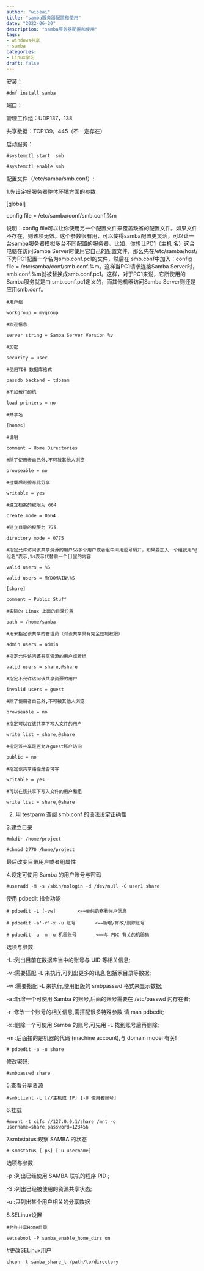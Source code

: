 ```yaml
---
author: "wiseai"
title: "samba服务器配置和使用"
date: "2022-06-20"
description: "samba服务器配置和使用"
tags:
- windows共享
- samba
categories:
- Linux学习
draft: false
---
```


安装：

`#dnf install samba`

端口：

管理工作组：UDP137，138

共享数据：TCP139，445（不一定存在）

启动服务：

`#systemctl start  smb`

`#systemctl enable smb`

配置文件（/etc/samba/smb.conf）:

1.先设定好服务器整体环境方面的参数

[global]

config file = /etc/samba/conf/smb.conf.%m

说明：config file可以让你使用另一个配置文件来覆盖缺省的配置文件。如果文件 不存在，则该项无效。这个参数很有用，可以使得samba配置更灵活，可以让一台samba服务器模拟多台不同配置的服务器。比如，你想让PC1（主机 名）这台电脑在访问Samba Server时使用它自己的配置文件，那么先在/etc/samba/host/下为PC1配置一个名为smb.conf.pc1的文件，然后在 smb.conf中加入：config file = /etc/samba/conf/smb.conf.%m。这样当PC1请求连接Samba Server时，smb.conf.%m就被替换成smb.conf.pc1。这样，对于PC1来说，它所使用的Samba服务就是由 smb.conf.pc1定义的，而其他机器访问Samba Server则还是应用smb.conf。
``` 
#用户组

workgroup = mygroup

#欢迎信息

server string = Samba Server Version %v

#加密

security = user

#使用TDB 数据库格式

passdb backend = tdbsam

#不加载打印机

load printers = no

#共享名

[homes]

#说明

comment = Home Directories

#除了使用者自己外,不可被其他人浏览

browseable = no

#挂载后可擦写此分享

writable = yes

#建立档案的权限为 664

create mode = 0664

#建立目录的权限为 775

directory mode = 0775

#指定允许访问该共享资源的用户&&多个用户或者组中间用逗号隔开，如果要加入一个组就用"@组名"表示,%s表示代替前一个[]里的内容

valid users = %S

valid users = MYDOMAIN\%S

[share]

comment = Public Stuff

#实际的 Linux 上面的目录位置

path = /home/samba

#用来指定该共享的管理员（对该共享具有完全控制权限）

admin users = admin

#指定允许访问该共享资源的用户或者组

valid users = share,@share

#指定不允许访问该共享资源的用户

invalid users = guest

#除了使用者自己外,不可被其他人浏览

browseable = no

#指定可以在该共享下写入文件的用户

write list = share,@share

#指定该共享是否允许guest账户访问

public = no

#指定该共享路径是否可写

writable = yes

#可以在该共享下写入文件的用户和组

write list = share,@share
```
2. 用 testparm 查阅 smb.conf 的语法设定正确性

3.建立目录

`#mkdir /home/project`

`#chmod 2770 /home/project`

最后改变目录用户或者组属性

4.设定可使用 Samba 的用户账号与密码

`#useradd -M -s /sbin/nologin -d /dev/null -G user1 share`

使用 pdbedit 指令功能

`# pdbedit -L [-vw]        <==单纯的察看帐户信息`

`# pdbedit -a'-r'-x -u 账号       <==新增/修改/删除账号`

`# pdbedit -a -m -u 机器账号       <==与 PDC 有关的机器码`

选项与参数:

-L :列出目前在数据库当中的账号与 UID 等相关信息;

-v :需要搭配 -L 来执行,可列出更多的讯息,包括家目录等数据;

-w :需要搭配 -L 来执行,使用旧版的 smbpasswd 格式来显示数据;

-a :新增一个可使用 Samba 的账号,后面的账号需要在 /etc/passwd 内存在者;

-r :修改一个账号的相关信息,需搭配很多特殊参数,请 man pdbedit;

-x :删除一个可使用 Samba 的账号,可先用 -L 找到账号后再删除;

-m :后面接的是机器的代码 (machine account),与 domain model 有关!

`# pdbedit -a -u share`

修改密码:

`#smbpasswd share`

5.查看分享资源

`#smbclient -L [//主机或 IP] [-U 使用者账号]`

6.挂载

`#mount -t cifs //127.0.0.1/share /mnt -o username=share,password=123456`

7.smbstatus:观察 SAMBA 的状态

`# smbstatus [-pS] [-u username]`

选项与参数:

-p :列出已经使用 SAMBA 联机的程序 PID ;

-S :列出已经被使用的资源共享状态;

-u :只列出某个用户相关的分享数据

8.SELinux设置

`#允许共享Home目录`

`setsebool -P samba_enable_home_dirs on`

#更改SELinux用户

`chcon -t samba_share_t /path/to/directory`